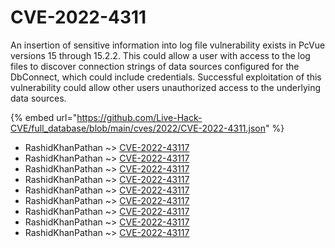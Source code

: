 # CVE-2022-4311

An insertion of sensitive information into log file vulnerability exists in PcVue versions 15 through 15.2.2. This could allow a user with access to the log files to discover connection strings of data sources configured for the DbConnect, which could include credentials. Successful exploitation of this vulnerability could allow other users unauthorized access to the underlying data sources.

{% embed url="https://github.com/Live-Hack-CVE/full_database/blob/main/cves/2022/CVE-2022-4311.json" %}


* RashidKhanPathan ~> [CVE-2022-43117](https://www.alice-snow.ru/2022/database/cve-2022-4311/cve-2022-43117-rashidkhanpathan)
* RashidKhanPathan ~> [CVE-2022-43117](https://www.alice-snow.ru/2022/database/cve-2022-4311/cve-2022-43117-rashidkhanpathan)
* RashidKhanPathan ~> [CVE-2022-43117](https://www.alice-snow.ru/2022/database/cve-2022-4311/cve-2022-43117-rashidkhanpathan)
* RashidKhanPathan ~> [CVE-2022-43117](https://www.alice-snow.ru/2022/database/cve-2022-4311/cve-2022-43117-rashidkhanpathan)
* RashidKhanPathan ~> [CVE-2022-43117](https://www.alice-snow.ru/2022/database/cve-2022-4311/cve-2022-43117-rashidkhanpathan)
* RashidKhanPathan ~> [CVE-2022-43117](https://www.alice-snow.ru/2022/database/cve-2022-4311/cve-2022-43117-rashidkhanpathan)
* RashidKhanPathan ~> [CVE-2022-43117](https://www.alice-snow.ru/2022/database/cve-2022-4311/cve-2022-43117-rashidkhanpathan)
* RashidKhanPathan ~> [CVE-2022-43117](https://www.alice-snow.ru/2022/database/cve-2022-4311/cve-2022-43117-rashidkhanpathan)
* RashidKhanPathan ~> [CVE-2022-43117](https://www.alice-snow.ru/2022/database/cve-2022-4311/cve-2022-43117-rashidkhanpathan)